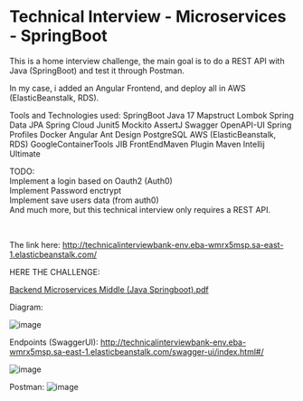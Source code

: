 
# Technical Interview - Microservices - SpringBoot

This is a home interview challenge, the main goal is to do a REST API with Java (SpringBoot) and test it through Postman.

In my case, i added an Angular Frontend, and deploy all in AWS (ElasticBeanstalk, RDS). 

Tools and Technologies used:
SpringBoot
Java 17
Mapstruct
Lombok 
Spring Data JPA
Spring Cloud
Junit5
Mockito
AssertJ
Swagger
OpenAPI-UI
Spring Profiles 
Docker
Angular
Ant Design
PostgreSQL
AWS (ElasticBeanstalk, RDS)
GoogleContainerTools JIB 
FrontEndMaven Plugin
Maven
Intellij Ultimate

TODO: 
<br>
Implement a login based on Oauth2 (Auth0) 
<br>
Implement Password enctrypt
<br>
Implement save users data (from auth0)
<br>
And much more, but this technical interview only requires a REST API.

<br>

The link here: http://technicalinterviewbank-env.eba-wmrx5msp.sa-east-1.elasticbeanstalk.com/

HERE THE CHALLENGE: 

[Backend Microservices Middle  (Java Springboot).pdf](https://github.com/subtheme-dev/monokai-pro/files/9182522/Backend.Microservices.Middle.Java.Springboot.pdf)



Diagram:

![image](https://user-images.githubusercontent.com/90424996/180813548-3de33ca8-d349-420e-87a5-b492abed9384.png)


Endpoints (SwaggerUI): 
http://technicalinterviewbank-env.eba-wmrx5msp.sa-east-1.elasticbeanstalk.com/swagger-ui/index.html#/

![image](https://user-images.githubusercontent.com/90424996/180816964-4748cce7-1edf-4191-8597-2ba93b965710.png)


Postman:
![image](https://user-images.githubusercontent.com/90424996/180816509-35ffd321-5127-460c-8123-374f4800d9fb.png)

